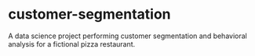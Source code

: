 # customer-segmentation
A data science project performing customer segmentation and behavioral analysis for a fictional pizza restaurant.
